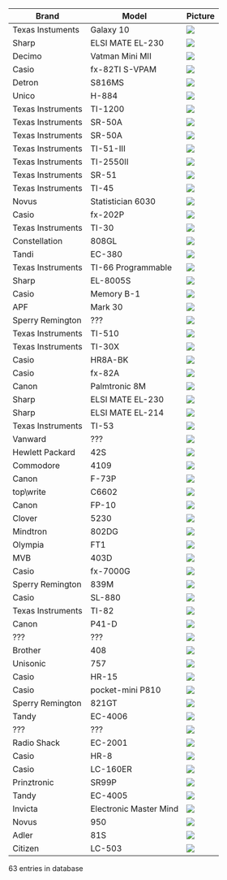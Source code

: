 | Brand | Model | Picture |
|-|-|-|
| Texas Instuments | Galaxy 10 | ![](thumbnails/IMG_20210925_203808.jpg)
| Sharp | ELSI MATE EL-230 | ![](thumbnails/IMG_20210925_204358.jpg)
| Decimo | Vatman Mini MII | ![](thumbnails/IMG_20210925_204828.jpg)
| Casio | fx-82TI S-VPAM | ![](thumbnails/IMG_20210925_205322.jpg)
| Detron | S816MS | ![](thumbnails/IMG_20210925_205817.jpg)
| Unico | H-884 | ![](thumbnails/IMG_20210925_210251.jpg)
| Texas Instruments | TI-1200 | ![](thumbnails/IMG_20210925_210946.jpg)
| Texas Instruments | SR-50A | ![](thumbnails/IMG_20210925_211712.jpg)
| Texas Instruments | SR-50A | ![](thumbnails/IMG_20210925_211947.jpg)
| Texas Instruments | TI-51-III | ![](thumbnails/IMG_20210925_212221.jpg)
| Texas Instruments | TI-2550II | ![](thumbnails/IMG_20210925_212340.jpg)
| Texas Instruments | SR-51 | ![](thumbnails/IMG_20210925_215618.jpg)
| Texas Instruments | TI-45 | ![](thumbnails/IMG_20210925_220024.jpg)
| Novus | Statistician 6030 | ![](thumbnails/IMG_20210925_221256.jpg)
| Casio | fx-202P | ![](thumbnails/IMG_20210925_221708.jpg)
| Texas Instruments | TI-30 | ![](thumbnails/IMG_20210925_222043.jpg)
| Constellation | 808GL | ![](thumbnails/IMG_20210925_222726.jpg)
| Tandi | EC-380 | ![](thumbnails/IMG_20210925_223105.jpg)
| Texas Instruments | TI-66 Programmable | ![](thumbnails/IMG_20210925_223423.jpg)
| Sharp | EL-8005S | ![](thumbnails/IMG_20210925_223907_1.jpg)
| Casio | Memory B-1 | ![](thumbnails/IMG_20210925_224109.jpg)
| APF | Mark 30 | ![](thumbnails/IMG_20210925_224630.jpg)
| Sperry Remington | ??? | ![](thumbnails/IMG_20210925_224849.jpg)
| Texas Instruments | TI-510 | ![](thumbnails/IMG_20210926_152202.jpg)
| Texas Instruments | TI-30X | ![](thumbnails/IMG_20210926_153402.jpg)
| Casio | HR8A-BK | ![](thumbnails/IMG_20210926_160352.jpg)
| Casio | fx-82A | ![](thumbnails/IMG_20210926_161333.jpg)
| Canon | Palmtronic 8M | ![](thumbnails/IMG_20210926_161725.jpg)
| Sharp | ELSI MATE EL-230 | ![](thumbnails/IMG_20210926_161936.jpg)
| Sharp | ELSI MATE EL-214 | ![](thumbnails/IMG_20210926_162459.jpg)
| Texas Instruments | TI-53 | ![](thumbnails/IMG_20210926_163012.jpg)
| Vanward | ??? | ![](thumbnails/IMG_20210926_163238.jpg)
| Hewlett Packard | 42S | ![](thumbnails/IMG_20210926_164108.jpg)
| Commodore | 4109 | ![](thumbnails/IMG_20210926_164641.jpg)
| Canon | F-73P | ![](thumbnails/IMG_20210926_164809.jpg)
| top\write | C6602 | ![](thumbnails/IMG_20210926_165407.jpg)
| Canon | FP-10 | ![](thumbnails/IMG_20210926_170553.jpg)
| Clover | 5230 | ![](thumbnails/IMG_20210926_170941.jpg)
| Mindtron | 802DG | ![](thumbnails/IMG_20210926_171126.jpg)
| Olympia | FT1 | ![](thumbnails/IMG_20210926_171556.jpg)
| MVB | 403D | ![](thumbnails/IMG_20210926_172551.jpg)
| Casio | fx-7000G | ![](thumbnails/IMG_20210926_174158.jpg)
| Sperry Remington | 839M | ![](thumbnails/IMG_20210926_174409.jpg)
| Casio | SL-880 | ![](thumbnails/IMG_20210926_195729.jpg)
| Texas Instruments | TI-82 | ![](thumbnails/IMG_20210926_200310.jpg)
| Canon | P41-D | ![](thumbnails/IMG_20210926_200848.jpg)
| ??? | ??? | ![](thumbnails/IMG_20210926_201130.jpg)
| Brother | 408 | ![](thumbnails/IMG_20210926_201654.jpg)
| Unisonic | 757 | ![](thumbnails/IMG_20210926_202107.jpg)
| Casio | HR-15 | ![](thumbnails/IMG_20210926_202441.jpg)
| Casio | pocket-mini P810 | ![](thumbnails/IMG_20210926_203527.jpg)
| Sperry Remington | 821GT | ![](thumbnails/IMG_20210926_203828.jpg)
| Tandy | EC-4006 | ![](thumbnails/IMG_20210926_204105.jpg)
| ??? | ??? | ![](thumbnails/IMG_20210926_204259.jpg)
| Radio Shack | EC-2001 | ![](thumbnails/IMG_20210926_204630.jpg)
| Casio | HR-8 | ![](thumbnails/IMG_20210926_205223_BURST1.jpg)
| Casio | LC-160ER | ![](thumbnails/IMG_20210926_205915.jpg)
| Prinztronic | SR99P | ![](thumbnails/IMG_20210926_210537_1.jpg)
| Tandy | EC-4005 | ![](thumbnails/IMG_20210926_210838.jpg)
| Invicta | Electronic Master Mind | ![](thumbnails/IMG_20210926_212046.jpg)
| Novus | 950 | ![](thumbnails/IMG_20210926_212622.jpg)
| Adler | 81S | ![](thumbnails/IMG_20210926_213002.jpg)
| Citizen | LC-503 | ![](thumbnails/IMG_20210926_213153.jpg)
63 entries in database
